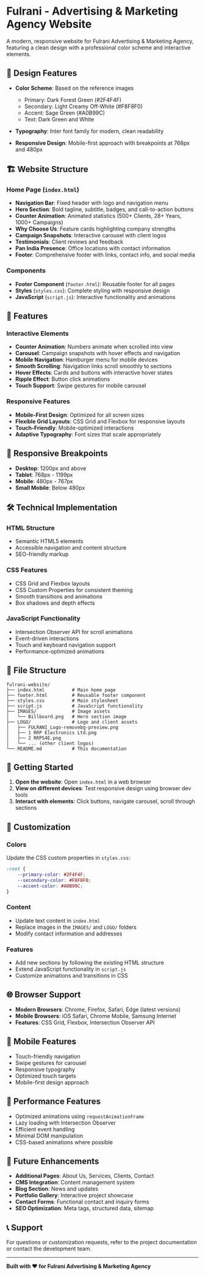 # Fulrani - Advertising & Marketing Agency Website

A modern, responsive website for Fulrani Advertising & Marketing Agency, featuring a clean design with a professional color scheme and interactive elements.

## 🎨 Design Features

- **Color Scheme**: Based on the reference images
  - Primary: Dark Forest Green (#2F4F4F)
  - Secondary: Light Creamy Off-White (#F8F8F0)
  - Accent: Sage Green (#A0B99C)
  - Text: Dark Green and White

- **Typography**: Inter font family for modern, clean readability
- **Responsive Design**: Mobile-first approach with breakpoints at 768px and 480px

## 🏗️ Website Structure

### Home Page (`index.html`)
- **Navigation Bar**: Fixed header with logo and navigation menu
- **Hero Section**: Bold tagline, subtitle, badges, and call-to-action buttons
- **Counter Animation**: Animated statistics (500+ Clients, 28+ Years, 1000+ Campaigns)
- **Why Choose Us**: Feature cards highlighting company strengths
- **Campaign Snapshots**: Interactive carousel with client logos
- **Testimonials**: Client reviews and feedback
- **Pan India Presence**: Office locations with contact information
- **Footer**: Comprehensive footer with links, contact info, and social media

### Components
- **Footer Component** (`footer.html`): Reusable footer for all pages
- **Styles** (`styles.css`): Complete styling with responsive design
- **JavaScript** (`script.js`): Interactive functionality and animations

## 🚀 Features

### Interactive Elements
- **Counter Animation**: Numbers animate when scrolled into view
- **Carousel**: Campaign snapshots with hover effects and navigation
- **Mobile Navigation**: Hamburger menu for mobile devices
- **Smooth Scrolling**: Navigation links scroll smoothly to sections
- **Hover Effects**: Cards and buttons with interactive hover states
- **Ripple Effect**: Button click animations
- **Touch Support**: Swipe gestures for mobile carousel

### Responsive Features
- **Mobile-First Design**: Optimized for all screen sizes
- **Flexible Grid Layouts**: CSS Grid and Flexbox for responsive layouts
- **Touch-Friendly**: Mobile-optimized interactions
- **Adaptive Typography**: Font sizes that scale appropriately

## 📱 Responsive Breakpoints

- **Desktop**: 1200px and above
- **Tablet**: 768px - 1199px
- **Mobile**: 480px - 767px
- **Small Mobile**: Below 480px

## 🛠️ Technical Implementation

### HTML Structure
- Semantic HTML5 elements
- Accessible navigation and content structure
- SEO-friendly markup

### CSS Features
- CSS Grid and Flexbox layouts
- CSS Custom Properties for consistent theming
- Smooth transitions and animations
- Box shadows and depth effects

### JavaScript Functionality
- Intersection Observer API for scroll animations
- Event-driven interactions
- Touch and keyboard navigation support
- Performance-optimized animations

## 📁 File Structure

```
fulrani-website/
├── index.html          # Main home page
├── footer.html         # Reusable footer component
├── styles.css          # Main stylesheet
├── script.js           # JavaScript functionality
├── IMAGES/             # Image assets
│   └── Billboard.png   # Hero section image
├── LOGO/               # Logo and client assets
│   ├── FULRANI_Logo-removebg-preview.png
│   ├── 1 RRP Electronics Ltd.png
│   ├── 2 RRPS4E.png
│   └── ... (other client logos)
└── README.md           # This documentation
```

## 🚀 Getting Started

1. **Open the website**: Open `index.html` in a web browser
2. **View on different devices**: Test responsive design using browser dev tools
3. **Interact with elements**: Click buttons, navigate carousel, scroll through sections

## 🔧 Customization

### Colors
Update the CSS custom properties in `styles.css`:
```css
:root {
    --primary-color: #2F4F4F;
    --secondary-color: #F8F8F0;
    --accent-color: #A0B99C;
}
```

### Content
- Update text content in `index.html`
- Replace images in the `IMAGES/` and `LOGO/` folders
- Modify contact information and addresses

### Features
- Add new sections by following the existing HTML structure
- Extend JavaScript functionality in `script.js`
- Customize animations and transitions in CSS

## 🌐 Browser Support

- **Modern Browsers**: Chrome, Firefox, Safari, Edge (latest versions)
- **Mobile Browsers**: iOS Safari, Chrome Mobile, Samsung Internet
- **Features**: CSS Grid, Flexbox, Intersection Observer API

## 📱 Mobile Features

- Touch-friendly navigation
- Swipe gestures for carousel
- Responsive typography
- Optimized touch targets
- Mobile-first design approach

## 🎯 Performance Features

- Optimized animations using `requestAnimationFrame`
- Lazy loading with Intersection Observer
- Efficient event handling
- Minimal DOM manipulation
- CSS-based animations where possible

## 🔮 Future Enhancements

- **Additional Pages**: About Us, Services, Clients, Contact
- **CMS Integration**: Content management system
- **Blog Section**: News and updates
- **Portfolio Gallery**: Interactive project showcase
- **Contact Forms**: Functional contact and inquiry forms
- **SEO Optimization**: Meta tags, structured data, sitemap

## 📞 Support

For questions or customization requests, refer to the project documentation or contact the development team.

---

**Built with ❤️ for Fulrani Advertising & Marketing Agency**
